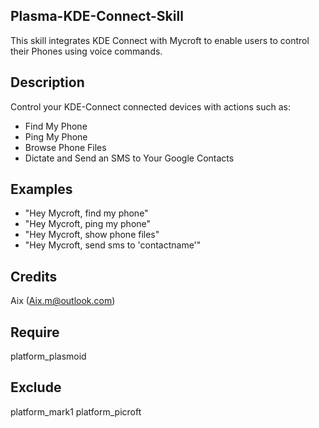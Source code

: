 ## Plasma-KDE-Connect-Skill
This skill integrates KDE Connect with Mycroft to enable users to control their Phones using voice commands.

## Description
Control your KDE-Connect connected devices with actions such as:
- Find My Phone
- Ping My Phone
- Browse Phone Files
- Dictate and Send an SMS to Your Google Contacts

## Examples
* "Hey Mycroft, find my phone"
* "Hey Mycroft, ping my phone"
* "Hey Mycroft, show phone files"
* "Hey Mycroft, send sms to 'contactname'"

## Credits
Aix (Aix.m@outlook.com)

## Require
platform_plasmoid

## Exclude
platform_mark1 platform_picroft
